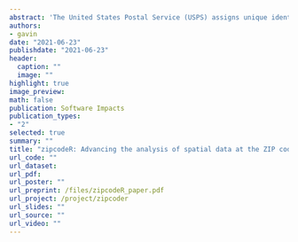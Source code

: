```yaml
---
abstract: 'The United States Postal Service (USPS) assigns unique identifiers for postal service areas known as ZIP codes which are commonly used to identify cities and regions throughout the United States in datasets. Despite the widespread use of ZIP codes, there are challenges in using them for geospatial analysis in the social sciences. This paper presents zipcodeR, an R package that facilitates analysis of ZIP code-level data by providing an offline database of ZIP codes and functions for geocoding, normalizing and retrieving data about ZIP codes and relating them to other geographies in R without depending on any external services.'
authors:
- gavin
date: "2021-06-23"
publishdate: "2021-06-23"
header:
  caption: ""
  image: ""
highlight: true
image_preview: 
math: false
publication: Software Impacts
publication_types:
- "2"
selected: true
summary: ""
title: "zipcodeR: Advancing the analysis of spatial data at the ZIP code level in R"
url_code: ""
url_dataset: 
url_pdf: 
url_poster: ""
url_preprint: /files/zipcodeR_paper.pdf
url_project: /project/zipcoder
url_slides: ""
url_source: ""
url_video: ""
---
```


